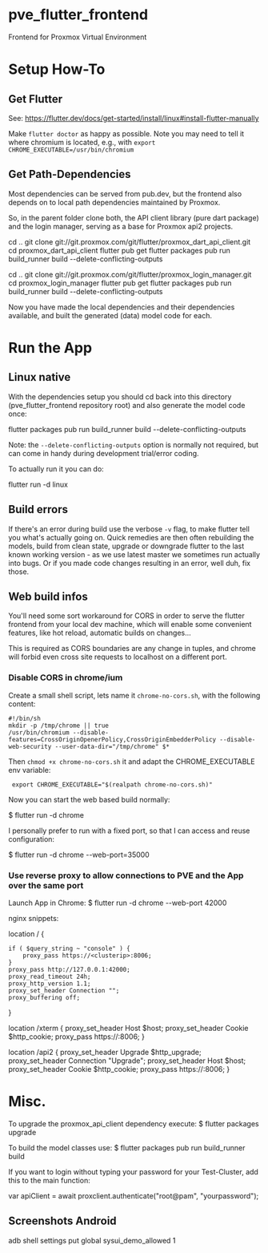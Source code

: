 # pve_flutter_frontend

Frontend for Proxmox Virtual Environment

# Setup How-To

## Get Flutter

See:
https://flutter.dev/docs/get-started/install/linux#install-flutter-manually

Make `flutter doctor` as happy as possible. Note you may need to tell it where
chromium is located, e.g., with `export CHROME_EXECUTABLE=/usr/bin/chromium`

## Get Path-Dependencies

Most dependencies can be served from pub.dev, but the frontend also depends on
to local path dependencies maintained by Proxmox.

So, in the parent folder clone both, the API client library (pure dart package)
and the login manager, serving as a base for Proxmox api2 projects.

 cd ..
 git clone git://git.proxmox.com/git/flutter/proxmox_dart_api_client.git
 cd proxmox_dart_api_client
 flutter pub get
 flutter packages pub run build_runner build --delete-conflicting-outputs


 cd ..
 git clone git://git.proxmox.com/git/flutter/proxmox_login_manager.git
 cd proxmox_login_manager
 flutter pub get
 flutter packages pub run build_runner build --delete-conflicting-outputs

Now you have made the local dependencies and their dependencies available, and
built the generated (data) model code for each.

# Run the App

## Linux native

With the dependencies setup you should cd back into this directory
(pve_flutter_frontend repository root) and also generate the model code once:

 flutter packages pub run build_runner build --delete-conflicting-outputs

Note: the `--delete-conflicting-outputs` option is normally not required, but
can come in handy during development trial/error coding.

To actually run it you can do:

 flutter run -d linux

## Build errors

If there's an error during build use the verbose `-v` flag, to make flutter
tell you what's actually going on. Quick remedies are then often rebuilding the
models, build from clean state, upgrade or downgrade flutter to the last known
working version - as we use latest master we sometimes run actually into bugs.
Or if you made code changes resulting in an error, well duh, fix those.

## Web build infos

You'll need some sort workaround for CORS in order to serve the flutter
frontend from your local dev machine, which will enable some convenient
features, like hot reload, automatic builds on changes...

This is required as CORS boundaries are any change in <scheme><addr><port>
tuples, and chrome will forbid even cross site requests to localhost on a
different port.

### Disable CORS in chrome/ium


Create a small shell script, lets name it `chrome-no-cors.sh`, with the
following content:

    #!/bin/sh
    mkdir -p /tmp/chrome || true
    /usr/bin/chromium --disable-features=CrossOriginOpenerPolicy,CrossOriginEmbedderPolicy --disable-web-security --user-data-dir="/tmp/chrome" $*

Then `chmod +x chrome-no-cors.sh` it and adapt the CHROME_EXECUTABLE env
variable:

     export CHROME_EXECUTABLE="$(realpath chrome-no-cors.sh)"

Now you can start the web based build normally:

$ flutter run -d chrome

I personally prefer to run with a fixed port, so that I can access and reuse configuration:

$ flutter run -d chrome --web-port=35000


### Use reverse proxy to allow connections to PVE and the App over the same port

Launch App in Chrome:
$ flutter run -d chrome --web-port 42000

nginx snippets:

location / {

	if ( $query_string ~ "console" ) {
		proxy_pass https://<clusterip>:8006;
	}
	proxy_pass http://127.0.0.1:42000;
	proxy_read_timeout 24h;
	proxy_http_version 1.1;
	proxy_set_header Connection "";
	proxy_buffering off;

}

location /xterm {
	proxy_set_header Host $host;
	proxy_set_header Cookie $http_cookie;
	proxy_pass https://<clusterip>:8006;
}

location /api2 {
	proxy_set_header Upgrade $http_upgrade;
	proxy_set_header Connection "Upgrade";
	proxy_set_header Host $host;
	proxy_set_header Cookie $http_cookie;
	proxy_pass https://<clusterip>:8006;
}

# Misc.

To upgrade the proxmox_api_client dependency execute:
$ flutter packages upgrade

To build the model classes use:
$ flutter packages pub run build_runner build

If you want to login without typing your password for your
Test-Cluster, add this to the main function:

var apiClient = await proxclient.authenticate("root@pam", "yourpassword");


## Screenshots Android
adb shell settings put global sysui_demo_allowed 1
